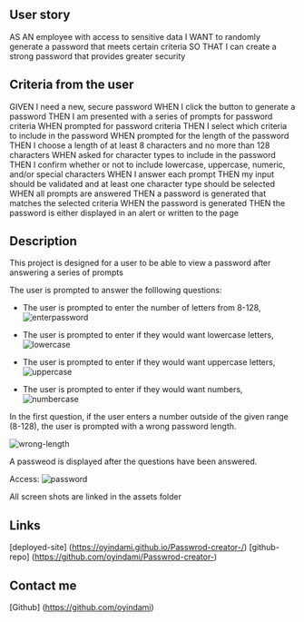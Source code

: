 ## User story

AS AN employee with access to sensitive data
I WANT to randomly generate a password that meets certain criteria
SO THAT I can create a strong password that provides greater security

## Criteria from the user

GIVEN I need a new, secure password
WHEN I click the button to generate a password
THEN I am presented with a series of prompts for password criteria
WHEN prompted for password criteria
THEN I select which criteria to include in the password
WHEN prompted for the length of the password
THEN I choose a length of at least 8 characters and no more than 128 characters
WHEN asked for character types to include in the password
THEN I confirm whether or not to include lowercase, uppercase, numeric, and/or special characters
WHEN I answer each prompt
THEN my input should be validated and at least one character type should be selected
WHEN all prompts are answered
THEN a password is generated that matches the selected criteria
WHEN the password is generated
THEN the password is either displayed in an alert or written to the page

## Description

This project is designed for a user to be able to view a password after answering a series of prompts

The user is prompted to answer the folllowing questions:

- The user is prompted to enter the number of letters from 8-128,
  ![enterpassword](../Password-creator-Javascript/Assets/enter.password.png)

- The user is prompted to enter if they would want lowercase letters,
  ![lowercase](../Password-creator-Javascript/Assets/req.lowercase.png)

- The user is prompted to enter if they would want uppercase letters,
  ![uppercase](../Password-creator-Javascript/Assets/req.lowercase.png)

- The user is prompted to enter if they would want numbers,
  ![numbercase](../Password-creator-Javascript/Assets/req.numbers.png)

In the first question, if the user enters a number outside of the given range (8-128), the user is prompted with a wrong password length.

![wrong-length](../Password-creator-Javascript/Assets/wrongpasswordlength.png)

A passweod is displayed after the questions have been answered.

Access:
![password](../Password-creator-Javascript/Assets/password.png)

All screen shots are linked in the assets folder


## Links
[deployed-site] (https://oyindami.github.io/Passwrod-creator-/)
[github-repo] (https://github.com/oyindami/Passwrod-creator-)

## Contact me

[Github] (https://github.com/oyindami)
